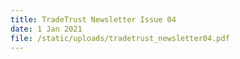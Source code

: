 ```yaml
---
title: TradeTrust Newsletter Issue 04
date: 1 Jan 2021
file: /static/uploads/tradetrust_newsletter04.pdf
---
```

